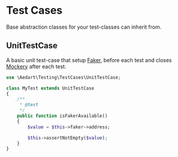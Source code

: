 # Test Cases

Base abstraction classes for your test-classes can inherit from.

## UnitTestCase

A basic unit test-case that setup [Faker](https://github.com/fzaninotto/Faker), before each test and closes [Mockery](https://github.com/mockery/mockery) after each test.

```php
use \Aedart\Testing\TestCases\UnitTestCase;

class MyTest extends UnitTestCase
{
    /**
     * @test
     */
    public function isFakerAvailable()
    {
        $value = $this->faker->address;

        $this->assertNotEmpty($value);
    }
}
```

